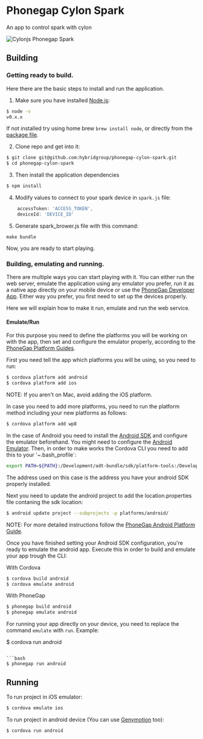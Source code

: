 Phonegap Cylon Spark
=====================

An app to control spark with cylon

![Cylonjs Phonegap Spark](/screenshot.jpg?raw=true)

## Building

### Getting ready to build.

Here there are the basic steps to install and run the application.

1. Make sure you have installed [Node.js](http://nodejs.org/):

```bash
$ node -v
v0.x.x
```

If not installed try using home brew `brew install node`, or directly from the [package file](http://nodejs.org/dist/v0.10.31/node-v0.10.31.pkg).

2. Clone repo and get into it:

```bash
$ git clone git@github.com:hybridgroup/phonegap-cylon-spark.git
$ cd phonegap-cylon-spark
```

3. Then install the application dependencies

```bash
$ npm install
```

4. Modify values to connect to your spark device in `spark.js` file:

```javascript
    accessToken: 'ACCESS_TOKEN',
    deviceId: 'DEVICE_ID'
```

5. Generate spark_brower.js file with this command:

```make bundle```

Now, you are ready to start playing.

### Building, emulating and running.

There are multiple ways you can start playing with it. You can either run the web server, emulate the
application using any emulator you prefer, run it as a native app directly on your mobile device or use the
[PhoneGap Developer App](http://app.phonegap.com/). Either way you prefer, you first need to set up the devices
properly.

Here we will explain how to make it run, emulate and run the web service.

#### Emulate/Run

For this purpose you need to define the platforms you will be working on with the app, then set and
configure the emulator properly, according to the [PhoneGap Platform Guides](http://docs.phonegap.com/en/edge/guide_platforms_index.md.html).

First you need tell the app which platforms you will be using, so you need to run:

```bash
$ cordova platform add android
$ cordova platform add ios
```

NOTE: If you aren't on Mac, avoid adding the iOS platform.

In case you need to add more platforms, you need to run the platform method including your new platforms
as follows:

```bash
$ cordova platform add wp8
```

In the case of Android you need to install the [Android SDK](http://developer.android.com/sdk/index.html) and configure
the emulator beforehand. You might need to configure the [Android Emulator](http://developer.android.com/tools/devices/emulator.html).
Then, in order to make works the Cordova CLI you need to add this to your '~.bash_profile`:

```bash
export PATH=${PATH}:/Development/adt-bundle/sdk/platform-tools:/Development/adt-bundle/sdk/tools
```

The address used on this case is the address you have your android SDK properly installed.

Next you need to update the android project to add the location.properties file contaning the sdk location:

```bash
$ android update project --subprojects -p platforms/android/
```

NOTE: For more detailed instructions follow the [PhoneGap Android Platform Guide](http://docs.phonegap.com/en/edge/guide_platforms_android_index.md.html#Android%20Platform%20Guide).

Once you have finished setting your Android SDK configuration, you're ready to emulate the android app. Execute this in
order to build and emulate your app trough the CLI:

With Cordova
```bash
$ cordova build android
$ cordova emulate android
```

With PhoneGap
```bash
$ phonegap build android
$ phonegap emulate android
```

For running your app directly on your device, you need to replace the command `emulate` with `run`. Example:

$ cordova run android
```

```bash
$ phonegap run android
```

## Running

To run project in iOS emulator:
```bash
$ cordova emulate ios
```

To run project in android device (You can use [Genymotion](http://www.genymotion.com/) too):

```bash
$ cordova run android
```

